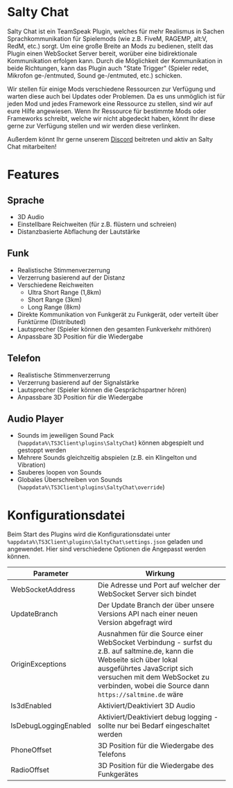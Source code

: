 # Salty Chat
Salty Chat ist ein TeamSpeak Plugin, welches für mehr Realismus in Sachen Sprachkommunikation für Spielemods (wie z.B. FiveM, RAGEMP, alt:V, RedM, etc.) sorgt.
Um eine große Breite an Mods zu bedienen, stellt das Plugin einen WebSocket Server bereit, worüber eine bidirektionale Kommunikation erfolgen kann.
Durch die Möglichkeit der Kommunikation in beide Richtungen, kann das Plugin auch "State Trigger" (Spieler redet, Mikrofon ge-/entmuted, Sound ge-/entmuted, etc.) schicken.

Wir stellen für einige Mods verschiedene Ressourcen zur Verfügung und warten diese auch bei Updates oder Problemen.
Da es uns unmöglich ist für jeden Mod und jedes Framework eine Ressource zu stellen, sind wir auf eure Hilfe angewiesen.
Wenn Ihr Ressource für bestimmte Mods oder Frameworks schreibt, welche wir nicht abgedeckt haben, könnt Ihr diese gerne zur Verfügung stellen und wir werden diese verlinken.

Außerdem könnt Ihr gerne unserem [Discord](https://discord.gg/MBCnqSf) beitreten und aktiv an Salty Chat mitarbeiten!

# Features
## Sprache
* 3D Audio
* Einstellbare Reichweiten (für z.B. flüstern und schreien)
* Distanzbasierte Abflachung der Lautstärke

## Funk
* Realistische Stimmenverzerrung
* Verzerrung basierend auf der Distanz
* Verschiedene Reichweiten
  * Ultra Short Range (1,8km)
  * Short Range (3km)
  * Long Range (8km)
* Direkte Kommunikation von Funkgerät zu Funkgerät, oder verteilt über Funktürme (Distributed)
* Lautsprecher (Spieler können den gesamten Funkverkehr mithören)
* Anpassbare 3D Position für die Wiedergabe

## Telefon
* Realistische Stimmenverzerrung
* Verzerrung basierend auf der Signalstärke
* Lautsprecher (Spieler können die Gesprächspartner hören)
* Anpassbare 3D Position für die Wiedergabe

## Audio Player
* Sounds im jeweiligen Sound Pack (`%appdata%\TS3Client\plugins\SaltyChat`) können abgespielt und gestoppt werden
* Mehrere Sounds gleichzeitig abspielen (z.B. ein Klingelton und Vibration)
* Sauberes loopen von Sounds
* Globales Überschreiben von Sounds (`%appdata%\TS3Client\plugins\SaltyChat\override`)

# Konfigurationsdatei
Beim Start des Plugins wird die Konfigurationsdatei unter `%appdata%\TS3Client\plugins\SaltyChat\settings.json` geladen und angewendet.
Hier sind verschiedene Optionen die Angepasst werden können.

Parameter | Wirkung
------------ | -------------
WebSocketAddress | Die Adresse und Port auf welcher der WebSocket Server sich bindet
UpdateBranch | Der Update Branch der über unsere Versions API nach einer neuen Version abgefragt wird
OriginExceptions | Ausnahmen für die Source einer WebSocket Verbindung - surfst du z.B. auf saltmine.de, kann die Webseite sich über lokal ausgeführtes JavaScript sich versuchen mit dem WebSocket zu verbinden, wobei die Source dann `https://saltmine.de` wäre
Is3dEnabled | Aktiviert/Deaktiviert 3D Audio
IsDebugLoggingEnabled | Aktiviert/Deaktiviert debug logging - sollte nur bei Bedarf eingeschaltet werden
PhoneOffset | 3D Position für die Wiedergabe des Telefons
RadioOffset | 3D Position für die Wiedergabe des Funkgerätes
